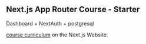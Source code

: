 ## Next.js App Router Course - Starter

Dashboard + NextAuth + postgresql

[course curriculum](https://nextjs.org/learn) on the Next.js Website.
